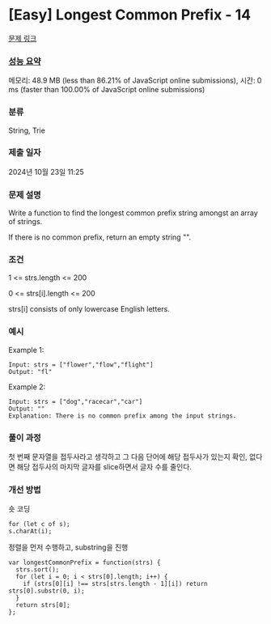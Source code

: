 # [Easy] Longest Common Prefix - 14

[문제 링크]([https://leetcode.com/problems/valid-parentheses/](https://leetcode.com/problems/longest-common-prefix/))

### [성능 요약](https://leetcode.com/submissions/detail/1431004418/)

메모리: 48.9 MB (less than 86.21% of JavaScript online submissions), 시간: 0 ms (faster than 100.00% of JavaScript online submissions)

### 분류

String, Trie

### 제출 일자

2024년 10월 23일 11:25

### 문제 설명

<p>Write a function to find the longest common prefix string amongst an array of strings.

If there is no common prefix, return an empty string "".</p>

### 조건
<p>1 <= strs.length <= 200</p>
<p>0 <= strs[i].length <= 200</p>
<p>strs[i] consists of only lowercase English letters.</p>


### 예시

Example 1:
```
Input: strs = ["flower","flow","flight"]
Output: "fl"
```

Example 2:
```
Input: strs = ["dog","racecar","car"]
Output: ""
Explanation: There is no common prefix among the input strings.
```

### 풀이 과정
첫 번째 문자열을 접두사라고 생각하고 그 다음 단어에 해당 접두사가 있는지 확인, 없다면 해당 접두사의 마지막 글자를 slice하면서 글자 수를 줄인다.

### 개선 방법
숏 코딩

```
for (let c of s);
s.charAt(i);
```

<p>정렬을 먼저 수행하고, substring을 진행</p>

```
var longestCommonPrefix = function(strs) {
  strs.sort();
  for (let i = 0; i < strs[0].length; i++) {
    if (strs[0][i] !== strs[strs.length - 1][i]) return strs[0].substr(0, i);
  }
  return strs[0];
};
```
